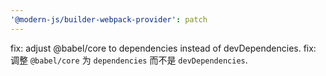 ```yaml
---
'@modern-js/builder-webpack-provider': patch
---
```


fix: adjust @babel/core to dependencies instead of devDependencies.
fix: 调整 `@babel/core` 为 `dependencies` 而不是 `devDependencies`.
